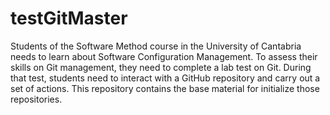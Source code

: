 # testGitMaster
Students of the Software Method course in the University of Cantabria needs to learn about Software Configuration Management. To assess their skills on Git management, they need to complete a lab test on Git. During that test, students need to interact with a GitHub repository and carry out a set of actions. This repository contains the base material for initialize those repositories. 
